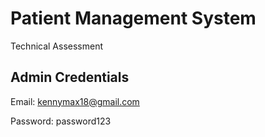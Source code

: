 # Patient Management System
Technical Assessment

## Admin Credentials

Email: kennymax18@gmail.com

Password: password123
